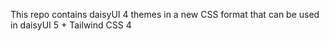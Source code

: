 This repo contains daisyUI 4 themes in a new CSS format that can be used in daisyUI 5 + Tailwind CSS 4
